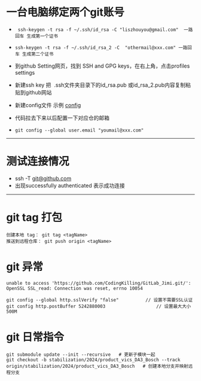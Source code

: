 # 一台电脑绑定两个git账号

- ` ssh-keygen -t rsa -f ~/.ssh/id_rsa -C "liszhouyou@gmail.com"  一路回车 生成第一个证书`
    
- `ssh-keygen -t rsa -f ~/.ssh/id_rsa_2 -C  "othermail@xxx.com" 一路回车 生成第二个证书`
    
- 到github Setting网页，找到 SSH and GPG keys，在右上角，点击profiles settings
    
- 新建ssh key 把  .ssh文件夹目录下的id\_rsa.pub 或id\_rsa_2.pub内容复制粘贴到github网站
    
- 新建config文件 示例 [config](../../../../_resources/config)
    
- 代码拉去下来以后配置一下对应仓的邮箱
- `git config --global user.email "youmail@xxx.com"
`
* * *

# 测试连接情况

- ssh -T git@github.com
- 出现successfully authenticated 表示成功连接

***
# git tag 打包
```
创建本地 tag： git tag <tagName> 
推送到远程仓库： git push origin <tagName> 
```

# git 异常
```
unable to access 'https://github.com/CodingKilling/GitLab_Jimi.git/': OpenSSL SSL_read: Connection was reset, errno 10054

git config --global http.sslVerify "false"			// 设置不需要SSL认证
git config http.postBuffer 5242880003					// 设置最大大小500M

```
# git 日常指令
```
git submodule update --init --recursive   # 更新子模块一起
git checkout -b stabilization/2024/product_vics_DA3_Bosch --track origin/stabilization/2024/product_vics_DA3_Bosch   # 创建本地分支并映射远程分支

```


